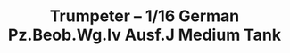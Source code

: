 ---
layout: product
title: "Trumpeter – 1/16 German Pz.Beob.Wg.Iv Ausf.J Medium Tank"
price: "28000" 
desc: "N/A"
img_path: "/assets/img/TRU00922.jpg"
brand: "N/A"
available: false
special_offer: false
new: false
soon: false
cat: "010000"
subcat: "013400"
subsubcat: "0N/A"
sifra: "TRU00922"
popular: false
---